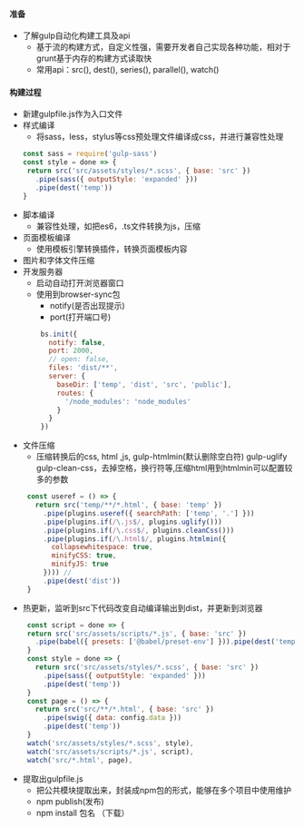 #### 准备
- 了解gulp自动化构建工具及api
   - 基于流的构建方式，自定义性强，需要开发者自己实现各种功能，相对于grunt基于内存的构建方式读取快
   - 常用api：src(), dest(), series(), parallel(), watch()
#### 构建过程
 - 新建gulpfile.js作为入口文件
 - 样式编译
   - 将sass，less，stylus等css预处理文件编译成css，并进行兼容性处理
   ```js
   const sass = require('gulp-sass')
   const style = done => {
    return src('src/assets/styles/*.scss', { base: 'src' })
      .pipe(sass({ outputStyle: 'expanded' }))
      .pipe(dest('temp'))
   }
   ```
 - 脚本编译
   - 兼容性处理，如把es6，.ts文件转换为js，压缩
 - 页面模板编译
   - 使用模板引擎转换插件，转换页面模板内容
 - 图片和字体文件压缩
 - 开发服务器
   - 启动自动打开浏览器窗口
   - 使用到browser-sync包
     - notify(是否出现提示)
     - port(打开端口号)
     ```js
      bs.init({
        notify: false,
        port: 2000,
        // open: false,
        files: 'dist/**',
        server: {
          baseDir: ['temp', 'dist', 'src', 'public'],
          routes: {
            '/node_modules': 'node_modules'
          }
        }
      })
     ```
 - 文件压缩
   - 压缩转换后的css, html ,js, gulp-htmlmin(默认删除空白符) gulp-uglify gulp-clean-css，去掉空格，换行符等,压缩html用到htmlmin可以配置较多的参数
   ```js
    const useref = () => {
      return src('temp/**/*.html', { base: 'temp' })
        .pipe(plugins.useref({ searchPath: ['temp', '.'] }))
        .pipe(plugins.if(/\.js$/, plugins.uglify()))
        .pipe(plugins.if(/\.css$/, plugins.cleanCss()))
        .pipe(plugins.if(/\.html$/, plugins.htmlmin({
          collapsewhitespace: true,
          minifyCSS: true,
          minifyJS: true
        }))) // 
        .pipe(dest('dist'))
    }
   ```
 - 热更新，监听到src下代码改变自动编译输出到dist，并更新到浏览器
   ```js
    const script = done => {
    return src('src/assets/scripts/*.js', { base: 'src' })
      .pipe(babel({ presets: ['@babel/preset-env'] })).pipe(dest('temp'))
    }
    const style = done => {
      return src('src/assets/styles/*.scss', { base: 'src' })
        .pipe(sass({ outputStyle: 'expanded' }))
        .pipe(dest('temp'))
    }
    const page = () => {
      return src('src/**/*.html', { base: 'src' })
        .pipe(swig({ data: config.data }))
        .pipe(dest('temp'))
    }
    watch('src/assets/styles/*.scss', style),
    watch('src/assets/scripts/*.js', script),
    watch('src/*.html', page),
   ```
 - 提取出gulpfile.js
   - 把公共模块提取出来，封装成npm包的形式，能够在多个项目中使用维护
   - npm publish(发布)
   - npm install 包名 （下载）
